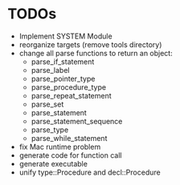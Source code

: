 # TODOs

* Implement SYSTEM Module
* reorganize targets (remove tools directory)
* change all parse functions to return an object:
  * parse_if_statement
  * parse_label
  * parse_pointer_type
  * parse_procedure_type
  * parse_repeat_statement
  * parse_set
  * parse_statement
  * parse_statement_sequence
  * parse_type
  * parse_while_statement
* fix Mac runtime problem
* generate code for function call
* generate executable
* unify type::Procedure and decl::Procedure